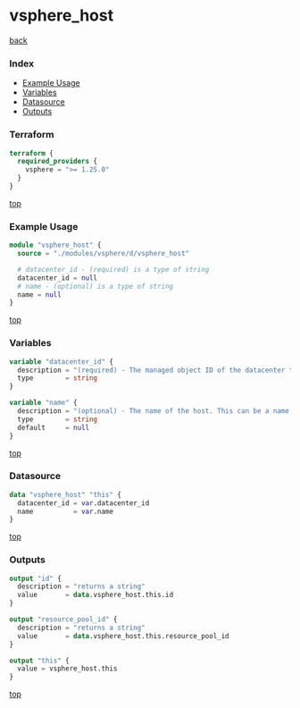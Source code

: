 # vsphere_host

[back](../vsphere.md)

### Index

- [Example Usage](#example-usage)
- [Variables](#variables)
- [Datasource](#datasource)
- [Outputs](#outputs)

### Terraform

```terraform
terraform {
  required_providers {
    vsphere = ">= 1.25.0"
  }
}
```

[top](#index)

### Example Usage

```terraform
module "vsphere_host" {
  source = "./modules/vsphere/d/vsphere_host"

  # datacenter_id - (required) is a type of string
  datacenter_id = null
  # name - (optional) is a type of string
  name = null
}
```

[top](#index)

### Variables

```terraform
variable "datacenter_id" {
  description = "(required) - The managed object ID of the datacenter to look for the host in."
  type        = string
}

variable "name" {
  description = "(optional) - The name of the host. This can be a name or path.\tIf not provided, the default host is used."
  type        = string
  default     = null
}
```

[top](#index)

### Datasource

```terraform
data "vsphere_host" "this" {
  datacenter_id = var.datacenter_id
  name          = var.name
}
```

[top](#index)

### Outputs

```terraform
output "id" {
  description = "returns a string"
  value       = data.vsphere_host.this.id
}

output "resource_pool_id" {
  description = "returns a string"
  value       = data.vsphere_host.this.resource_pool_id
}

output "this" {
  value = vsphere_host.this
}
```

[top](#index)
